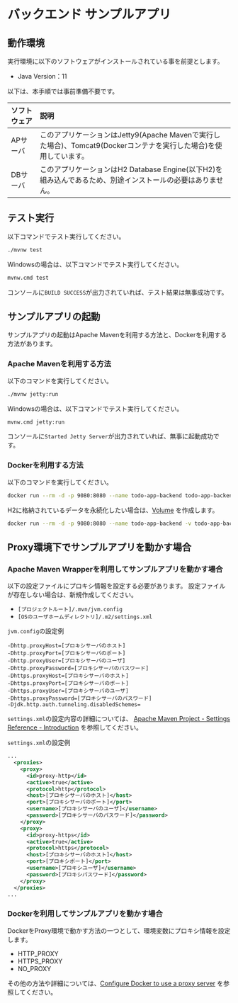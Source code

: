 # バックエンド サンプルアプリ

## 動作環境

実行環境に以下のソフトウェアがインストールされている事を前提とします。

* Java Version：11

以下は、本手順では事前準備不要です。

|ソフトウェア|説明|
|:---|:---|
|APサーバ|このアプリケーションはJetty9(Apache Mavenで実行した場合)、Tomcat9(Dockerコンテナを実行した場合)を使用しています。|
|DBサーバ|このアプリケーションはH2 Database Engine(以下H2)を組み込んであるため、別途インストールの必要はありません。|

## テスト実行

以下コマンドでテスト実行してください。

```bash
./mvnw test
```

Windowsの場合は、以下コマンドでテスト実行してください。

```bash
mvnw.cmd test
```

コンソールに`BUILD SUCCESS`が出力されていれば、テスト結果は無事成功です。

## サンプルアプリの起動

サンプルアプリの起動はApache Mavenを利用する方法と、Dockerを利用する方法があります。

### Apache Mavenを利用する方法

以下のコマンドを実行してください。

```bash
./mvnw jetty:run
```

Windowsの場合は、以下コマンドでテスト実行してください。

```bash
mvnw.cmd jetty:run
```

コンソールに`Started Jetty Server`が出力されていれば、無事に起動成功です。

### Dockerを利用する方法

以下のコマンドを実行してください。

```bash
docker run --rm -d -p 9080:8080 --name todo-app-backend todo-app-backend:latest
```

H2に格納されているデータを永続化したい場合は、[Volume](https://docs.docker.com/storage/volumes/) を作成します。

```bash
docker run --rm -d -p 9080:8080 --name todo-app-backend -v todo-app-backend-volume:/usr/local/tomcat/h2 todo-app-backend:latest
```

## Proxy環境下でサンプルアプリを動かす場合

### Apache Maven Wrapperを利用してサンプルアプリを動かす場合

以下の設定ファイルにプロキシ情報を設定する必要があります。
設定ファイルが存在しない場合は、新規作成してください。
* `[プロジェクトルート]/.mvn/jvm.config`
* `[OSのユーザホームディレクトリ]/.m2/settings.xml`

`jvm.config`の設定例
```properties
-Dhttp.proxyHost=[プロキシサーバのホスト]
-Dhttp.proxyPort=[プロキシサーバのポート]
-Dhttp.proxyUser=[プロキシサーバのユーザ]
-Dhttp.proxyPassword=[プロキシサーバのパスワード]
-Dhttps.proxyHost=[プロキシサーバのホスト]
-Dhttps.proxyPort=[プロキシサーバのポート]
-Dhttps.proxyUser=[プロキシサーバのユーザ]
-Dhttps.proxyPassword=[プロキシサーバのパスワード]
-Djdk.http.auth.tunneling.disabledSchemes=
```
`settings.xml`の設定内容の詳細については、 [Apache Maven Project - Settings Reference - Introduction](https://maven.apache.org/settings.html#settings-reference) を参照してください。

`settings.xml`の設定例
```xml
...
  <proxies>
    <proxy>
      <id>proxy-http</id>
      <active>true</active>
      <protocol>http</protocol>
      <host>[プロキシサーバのホスト]</host>
      <port>[プロキシサーバのポート]</port>
      <username>[プロキシサーバのユーザ]</username>
      <password>[プロキシサーバのパスワード]</password>
    </proxy>
    <proxy>
      <id>proxy-https</id>
      <active>true</active>
      <protocol>https</protocol>
      <host>[プロキシサーバのホスト]</host>
      <port>[プロキシポート]</port>
      <username>[プロキシユーザ]</username>
      <password>[プロキシパスワード]</password>
    </proxy>
  </proxies>
...
```

### Dockerを利用してサンプルアプリを動かす場合

DockerをProxy環境で動かす方法の一つとして、環境変数にプロキシ情報を設定します。
* HTTP_PROXY
* HTTPS_PROXY
* NO_PROXY

その他の方法や詳細については、[Configure Docker to use a proxy server](https://docs.docker.com/network/proxy/) を参照してください。

